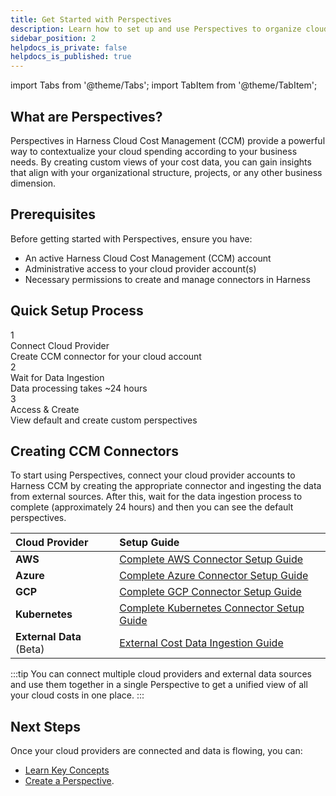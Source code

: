 ```yaml
---
title: Get Started with Perspectives
description: Learn how to set up and use Perspectives to organize cloud resources according to your business needs.
sidebar_position: 2
helpdocs_is_private: false
helpdocs_is_published: true
---
```


import Tabs from '@theme/Tabs';
import TabItem from '@theme/TabItem';

## What are Perspectives?

Perspectives in Harness Cloud Cost Management (CCM) provide a powerful way to contextualize your cloud spending according to your business needs. By creating custom views of your cost data, you can gain insights that align with your organizational structure, projects, or any other business dimension.

## Prerequisites

Before getting started with Perspectives, ensure you have:

* An active Harness Cloud Cost Management (CCM) account
* Administrative access to your cloud provider account(s)
* Necessary permissions to create and manage connectors in Harness

## Quick Setup Process

<div className="quick-setup-container" style={{display: 'flex', justifyContent: 'space-between', marginBottom: '20px'}}>
  <div className="setup-step" style={{flex: '1', padding: '15px', margin: '0 10px', border: '1px solid #eee', borderRadius: '5px', textAlign: 'center'}}>
    <div style={{fontSize: '24px', fontWeight: 'bold', marginBottom: '10px'}}>1</div>
    <div style={{fontWeight: 'bold'}}>Connect Cloud Provider</div>
    <div>Create CCM connector for your cloud account</div>
  </div>
  <div className="setup-step" style={{flex: '1', padding: '15px', margin: '0 10px', border: '1px solid #eee', borderRadius: '5px', textAlign: 'center'}}>
    <div style={{fontSize: '24px', fontWeight: 'bold', marginBottom: '10px'}}>2</div>
    <div style={{fontWeight: 'bold'}}>Wait for Data Ingestion</div>
    <div>Data processing takes ~24 hours</div>
  </div>
  <div className="setup-step" style={{flex: '1', padding: '15px', margin: '0 10px', border: '1px solid #eee', borderRadius: '5px', textAlign: 'center'}}>
    <div style={{fontSize: '24px', fontWeight: 'bold', marginBottom: '10px'}}>3</div>
    <div style={{fontWeight: 'bold'}}>Access & Create</div>
    <div>View default and create custom perspectives</div>
  </div>
</div>

## Creating CCM Connectors

To start using Perspectives, connect your cloud provider accounts to Harness CCM by creating the appropriate connector and ingesting the data from external sources. After this, wait for the data ingestion process to complete (approximately 24 hours) and then you can see the default perspectives.

| Cloud Provider | Setup Guide |
|:--------------|:-----------|
| **AWS** | [Complete AWS Connector Setup Guide](/docs/cloud-cost-management/get-started/onboarding-guide/set-up-cost-visibility-for-aws) |
| **Azure** | [Complete Azure Connector Setup Guide](/docs/cloud-cost-management/get-started/onboarding-guide/set-up-cost-visibility-for-azure) |
| **GCP** | [Complete GCP Connector Setup Guide](/docs/cloud-cost-management/get-started/onboarding-guide/set-up-cost-visibility-for-gcp) |
| **Kubernetes** | [Complete Kubernetes Connector Setup Guide](/docs/cloud-cost-management/get-started/onboarding-guide/set-up-cost-visibility-for-kubernetes) |
| **External Data** (Beta) | [External Cost Data Ingestion Guide](/docs/cloud-cost-management/get-started/onboarding-guide/external-data-ingestion) |

:::tip
You can connect multiple cloud providers and external data sources and use them together in a single Perspective to get a unified view of all your cloud costs in one place.
:::

## Next Steps

Once your cloud providers are connected and data is flowing, you can:

* [Learn Key Concepts](/docs/cloud-cost-management/use-ccm-cost-reporting/ccm-perspectives/key-concepts) 
* [Create a Perspective](/docs/cloud-cost-management/use-ccm-cost-reporting/ccm-perspectives/creating-a-perspective).
